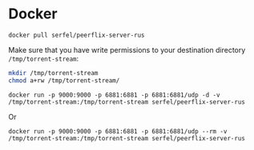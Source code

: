 Docker
========

`docker pull serfel/peerflix-server-rus`

Make sure that you have write permissions to your destination directory `/tmp/torrent-stream`:

```sh
mkdir /tmp/torrent-stream
chmod a+rw /tmp/torrent-stream/
```

`docker run -p 9000:9000 -p 6881:6881 -p 6881:6881/udp -d -v /tmp/torrent-stream:/tmp/torrent-stream serfel/peerflix-server-rus`

Or

`docker run -p 9000:9000 -p 6881:6881 -p 6881:6881/udp --rm -v /tmp/torrent-stream:/tmp/torrent-stream serfel/peerflix-server-rus`
